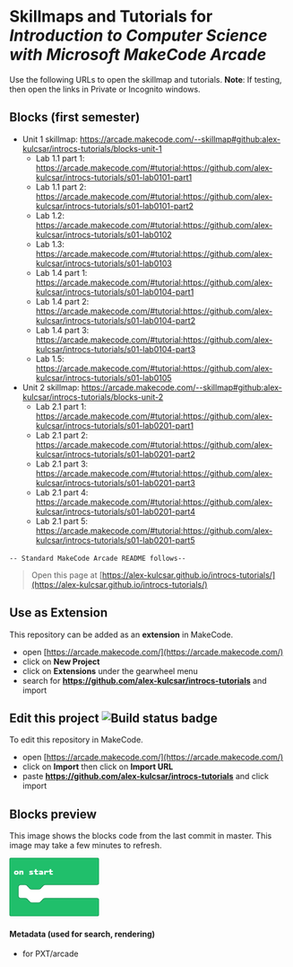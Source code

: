 # Skillmaps and Tutorials for *Introduction to Computer Science with Microsoft MakeCode Arcade*

Use the following URLs to open the skillmap and tutorials.
**Note**: If testing, then open the links in Private or Incognito windows.

## Blocks (first semester)

- Unit 1 skillmap: <https://arcade.makecode.com/--skillmap#github:alex-kulcsar/introcs-tutorials/blocks-unit-1>
    - Lab 1.1 part 1: <https://arcade.makecode.com/#tutorial:https://github.com/alex-kulcsar/introcs-tutorials/s01-lab0101-part1>
    - Lab 1.1 part 2: <https://arcade.makecode.com/#tutorial:https://github.com/alex-kulcsar/introcs-tutorials/s01-lab0101-part2>
    - Lab 1.2: <https://arcade.makecode.com/#tutorial:https://github.com/alex-kulcsar/introcs-tutorials/s01-lab0102>
    - Lab 1.3: <https://arcade.makecode.com/#tutorial:https://github.com/alex-kulcsar/introcs-tutorials/s01-lab0103>
    - Lab 1.4 part 1: <https://arcade.makecode.com/#tutorial:https://github.com/alex-kulcsar/introcs-tutorials/s01-lab0104-part1>
    - Lab 1.4 part 2: <https://arcade.makecode.com/#tutorial:https://github.com/alex-kulcsar/introcs-tutorials/s01-lab0104-part2>
    - Lab 1.4 part 3: <https://arcade.makecode.com/#tutorial:https://github.com/alex-kulcsar/introcs-tutorials/s01-lab0104-part3>
    - Lab 1.5: <https://arcade.makecode.com/#tutorial:https://github.com/alex-kulcsar/introcs-tutorials/s01-lab0105>
- Unit 2 skillmap: <https://arcade.makecode.com/--skillmap#github:alex-kulcsar/introcs-tutorials/blocks-unit-2>
    - Lab 2.1 part 1: <https://arcade.makecode.com/#tutorial:https://github.com/alex-kulcsar/introcs-tutorials/s01-lab0201-part1>
    - Lab 2.1 part 2: <https://arcade.makecode.com/#tutorial:https://github.com/alex-kulcsar/introcs-tutorials/s01-lab0201-part2>
    - Lab 2.1 part 3: <https://arcade.makecode.com/#tutorial:https://github.com/alex-kulcsar/introcs-tutorials/s01-lab0201-part3>
    - Lab 2.1 part 4: <https://arcade.makecode.com/#tutorial:https://github.com/alex-kulcsar/introcs-tutorials/s01-lab0201-part4>
    - Lab 2.1 part 5: <https://arcade.makecode.com/#tutorial:https://github.com/alex-kulcsar/introcs-tutorials/s01-lab0201-part5>

`-- Standard MakeCode Arcade README follows--`

> Open this page at [https://alex-kulcsar.github.io/introcs-tutorials/](https://alex-kulcsar.github.io/introcs-tutorials/)

## Use as Extension

This repository can be added as an **extension** in MakeCode.

* open [https://arcade.makecode.com/](https://arcade.makecode.com/)
* click on **New Project**
* click on **Extensions** under the gearwheel menu
* search for **https://github.com/alex-kulcsar/introcs-tutorials** and import

## Edit this project ![Build status badge](https://github.com/alex-kulcsar/introcs-tutorials/workflows/MakeCode/badge.svg)

To edit this repository in MakeCode.

* open [https://arcade.makecode.com/](https://arcade.makecode.com/)
* click on **Import** then click on **Import URL**
* paste **https://github.com/alex-kulcsar/introcs-tutorials** and click import

## Blocks preview

This image shows the blocks code from the last commit in master.
This image may take a few minutes to refresh.

![A rendered view of the blocks](https://github.com/alex-kulcsar/introcs-tutorials/raw/master/.github/makecode/blocks.png)

#### Metadata (used for search, rendering)

* for PXT/arcade
<script src="https://makecode.com/gh-pages-embed.js"></script><script>makeCodeRender("{{ site.makecode.home_url }}", "{{ site.github.owner_name }}/{{ site.github.repository_name }}");</script>
